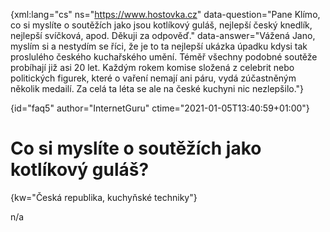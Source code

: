 
{xml:lang="cs" ns="https://www.hostovka.cz" data-question="Pane Klímo, co si myslíte o soutěžích jako jsou kotlíkový guláš, nejlepší český knedlík, nejlepší svíčková, apod. Děkuji za odpověď." data-answer="Vážená Jano, myslím si a nestydím se říci, že je to ta nejlepší ukázka úpadku kdysi tak proslulého českého kuchařského umění. Téměř všechny podobné soutěže probíhají již asi 20 let. Každým rokem komise složená z celebrit nebo politických figurek, které o vaření nemají ani páru, vydá zúčastněným několik medailí. Za celá ta léta se ale na české kuchyni nic nezlepšilo."}

{id="faq5" author="InternetGuru" ctime="2021-01-05T13:40:59+01:00"}

# Co si myslíte o soutěžích jako kotlíkový guláš?

{kw="Česká republika, kuchyňské techniky"}

n/a

